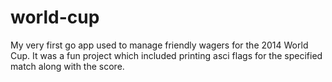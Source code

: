 # world-cup
My very first go app used to manage friendly wagers for the 2014 World Cup. It was a fun project which included printing asci flags for the specified match along with the score.
